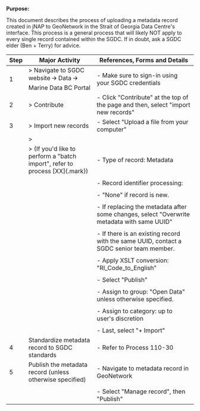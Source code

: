 **Purpose:**



This document describes the process of uploading a metadata record created in jNAP to GeoNetwork in the Strait of Georgia Data Centre's interface. This process is a general process that will likely NOT apply to every single record contained within the SGDC. If in doubt, ask a SGDC elder (Ben + Terry) for advice.



| **Step** | **Major Activity** | **References, Forms and Details** |
| -------- | ------------------ | --------------------------------- |
| 1 | > Navigate to SGDC website 🡪 Data 🡪 Marine Data BC Portal | - Make sure to sign-in using your SGDC credentials |
| 2 | > Contribute | - Click "Contribute" at the top of the page and then, select "import new records" |
| 3 | > Import new records | - Select "Upload a file from your computer" |
|  | > |  |
|  | > (If you'd like to perform a "batch import", refer to process [XX]{.mark}) | - Type of record: Metadata |
|  |  |  |
|  |  | - Record identifier processing: |
|  |  |  |
|  |  | - "None" if record is new. |
|  |  |  |
|  |  | - If replacing the metadata after some changes, select "Overwrite metadata with same UUID" |
|  |  |  |
|  |  | - If there is an existing record with the same UUID, contact a SGDC senior team member. |
|  |  |  |
|  |  | - Apply XSLT conversion: "RI_Code_to_English" |
|  |  |  |
|  |  | - Select "Publish" |
|  |  |  |
|  |  | - Assign to group: "Open Data" unless otherwise specified. |
|  |  |  |
|  |  | - Assign to category: up to user's discretion |
|  |  |  |
|  |  | - Last, select "+ Import" |
| 4 | Standardize metadata record to SGDC standards | - Refer to Process 110-30 |
| 5 | Publish the metadata record (unless otherwise specified) | - Navigate to metadata record in GeoNetwork |
|  |  |  |
|  |  | - Select "Manage record", then "Publish" |

